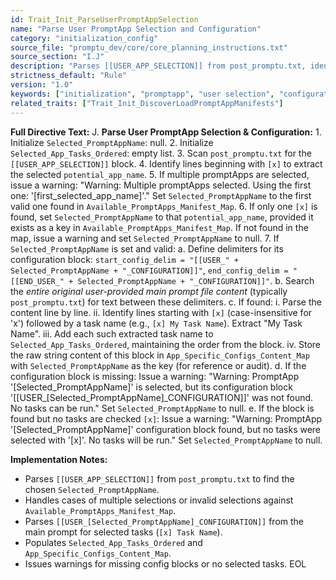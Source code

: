 ```yaml
---
id: Trait_Init_ParseUserPromptAppSelection
name: "Parse User PromptApp Selection and Configuration"
category: "initialization_config"
source_file: "promptu_dev/core/core_planning_instructions.txt"
source_section: "I.J"
description: "Parses [[USER_APP_SELECTION]] from post_promptu.txt, identifies selected PromptApp and its tasks from [[USER_[Selected_PromptAppName]_CONFIGURATION]], and handles warnings."
strictness_default: "Rule"
version: "1.0"
keywords: ["initialization", "promptapp", "user selection", "configuration", "parsing"]
related_traits: ["Trait_Init_DiscoverLoadPromptAppManifests"]
---
```

**Full Directive Text:**
J. **Parse User PromptApp Selection & Configuration:**
    1.  Initialize `Selected_PromptAppName`: null.
    2.  Initialize `Selected_App_Tasks_Ordered`: empty list.
    3.  Scan `post_promptu.txt` for the `[[USER_APP_SELECTION]]` block.
    4.  Identify lines beginning with `[x]` to extract the selected `potential_app_name`.
    5.  If multiple promptApps are selected, issue a warning: "Warning: Multiple promptApps selected. Using the first one: '[first_selected_app_name]'." Set `Selected_PromptAppName` to the first valid one found in `Available_PromptApps_Manifest_Map`.
    6.  If only one `[x]` is found, set `Selected_PromptAppName` to that `potential_app_name`, provided it exists as a key in `Available_PromptApps_Manifest_Map`. If not found in the map, issue a warning and set `Selected_PromptAppName` to null.
    7.  If `Selected_PromptAppName` is set and valid:
        a.  Define delimiters for its configuration block: `start_config_delim = "[[USER_" + Selected_PromptAppName + "_CONFIGURATION]]"`, `end_config_delim = "[[END_USER_" + Selected_PromptAppName + "_CONFIGURATION]]"`.
        b.  Search the *entire original user-provided main prompt file content* (typically `post_promptu.txt`) for text between these delimiters.
        c.  If found:
            i.  Parse the content line by line.
            ii. Identify lines starting with `[x]` (case-insensitive for 'x') followed by a task name (e.g., `[x] My Task Name`). Extract "My Task Name".
            iii. Add each such extracted task name to `Selected_App_Tasks_Ordered`, maintaining the order from the block.
            iv. Store the raw string content of this block in `App_Specific_Configs_Content_Map` with `Selected_PromptAppName` as the key (for reference or audit).
        d.  If the configuration block is missing: Issue a warning: "Warning: PromptApp '[Selected_PromptAppName]' is selected, but its configuration block '[[USER_[Selected_PromptAppName]_CONFIGURATION]]' was not found. No tasks can be run." Set `Selected_PromptAppName` to null.
        e.  If the block is found but no tasks are checked `[x]`: Issue a warning: "Warning: PromptApp '[Selected_PromptAppName]' configuration block found, but no tasks were selected with '[x]'. No tasks will be run." Set `Selected_PromptAppName` to null.

**Implementation Notes:**
- Parses `[[USER_APP_SELECTION]]` from `post_promptu.txt` to find the chosen `Selected_PromptAppName`.
- Handles cases of multiple selections or invalid selections against `Available_PromptApps_Manifest_Map`.
- Parses `[[USER_[Selected_PromptAppName]_CONFIGURATION]]` from the main prompt for selected tasks (`[x] Task Name`).
- Populates `Selected_App_Tasks_Ordered` and `App_Specific_Configs_Content_Map`.
- Issues warnings for missing config blocks or no selected tasks.
EOL
